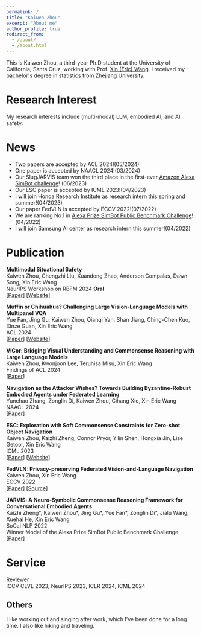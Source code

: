 ```yaml
---
permalink: /
title: "Kaiwen Zhou"
excerpt: "About me"
author_profile: true
redirect_from: 
  - /about/
  - /about.html
---
```


This is Kaiwen Zhou, a third-year Ph.D student at the University of California, Santa Cruz, working with Prof. [Xin (Eric) Wang](https://eric-xw.github.io/). I received my bachelor's degree in statistics from Zhejiang University.

Research Interest
======
My research interests include (multi-modal) LLM, embodied AI, and AI safety. 

News
======
* Two papers are accepted by ACL 2024!(05/2024)
* One paper is accepted by NAACL 2024!(03/2024)
* Our SlugJARVIS team won the third place in the first-ever [Amazon Alexa SimBot challenge](https://www.linkedin.com/feed/update/urn:li:activity:7072693926784077824/)! (06/2023)
* Our ESC paper is accepted by ICML 2023!(04/2023)
* I will join Honda Research Institute as research intern this spring and summer!(04/2023)
* Our paper FedVLN is accepted by ECCV 2022!(07/2022)
* We are ranking No.1 in [Alexa Prize SimBot Public Benchmark Challenge](https://eval.ai/web/challenges/challenge-page/1450/leaderboard/3644)!(04/2022)
* I will join Samsung AI center as research intern this summer!(04/2022)

Publication
======
**Multimodal Situational Safety** <br />
Kaiwen Zhou, Chengzhi Liu, Xuandong Zhao, Anderson Compalas, Dawn Song, Xin Eric Wang <br /> 
NeurIPS Workshop on RBFM 2024 **Oral** <br /> 
\[[Paper](https://arxiv.org/abs/2410.06172)\] \[[Website](https://mssbench.github.io/)\]

**Muffin or Chihuahua? Challenging Large Vision-Language Models with Multipanel VQA** <br />
Yue Fan, Jing Gu, Kaiwen Zhou, Qianqi Yan, Shan Jiang, Ching-Chen Kuo, Xinze Guan, Xin Eric Wang <br /> 
ACL 2024 <br /> 
\[[Paper](https://arxiv.org/abs/2401.15847)\] \[[Website](https://sites.google.com/view/multipanelvqa/home)\]

**ViCor: Bridging Visual Understanding and Commonsense Reasoning with Large Language Models**  <br /> 
Kaiwen Zhou, Kwonjoon Lee, Teruhisa Misu, Xin Eric Wang  <br /> 
Findings of ACL 2024 <br /> 
\[[Paper](https://arxiv.org/pdf/2310.05872.pdf)\]

**Navigation as the Attacker Wishes? Towards Building Byzantine-Robust Embodied Agents under Federated Learning** <br /> 
Yunchao Zhang, Zonglin Di, Kaiwen Zhou, Cihang Xie, Xin Eric Wang <br /> 
NAACL 2024 <br /> 
\[[Paper](https://arxiv.org/pdf/2211.14769.pdf)\]

**ESC: Exploration with Soft Commonsense Constraints for Zero-shot Object Navigation**  <br /> 
Kaiwen Zhou, Kaizhi Zheng, Connor Pryor, Yilin Shen, Hongxia Jin, Lise Getoor, Xin Eric Wang  <br /> 
ICML 2023 <br /> 
\[[Paper](https://arxiv.org/abs/2301.13166)\] \[[Website](https://sites.google.com/ucsc.edu/escnav/home)\]<br /> 

**FedVLN: Privacy-preserving Federated Vision-and-Language Navigation**  <br /> 
Kaiwen Zhou, Xin Eric Wang  <br /> 
ECCV 2022 <br /> 
\[[Paper](https://arxiv.org/abs/2203.14936)\]  \[[Source](https://github.com/eric-ai-lab/FedVLN)\] <br /> 

**JARVIS: A Neuro-Symbolic Commonsense Reasoning Framework for Conversational Embodied Agents**  <br /> 
Kaizhi Zheng\*, Kaiwen Zhou\*, Jing Gu\*, Yue Fan\*, Zonglin Di\*, Jialu Wang, Xuehai He, Xin Eric Wang <br /> 
SoCal NLP 2022  <br /> 
Winner Model of the Alexa Prize SimBot Public Benchmark Challenge  <br /> 
\[[Paper](https://arxiv.org/abs/2208.13266)\] <br /> 

Service
======
Reviewer  <br /> 
ICCV CLVL 2023, NeurIPS 2023, ICLR 2024, ICML 2024


Others
------
I like working out and singing after work, which I've been done for a long time. I also like hiking and traveling. 

